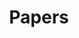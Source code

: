 ---
layout: tag-list
type: tag
title: Papers
slug: papers
category: review
sidebar: true #menu:false, submenu: true
order: 2
description: >
    Posts on Thesis, Article, Note, etc
---